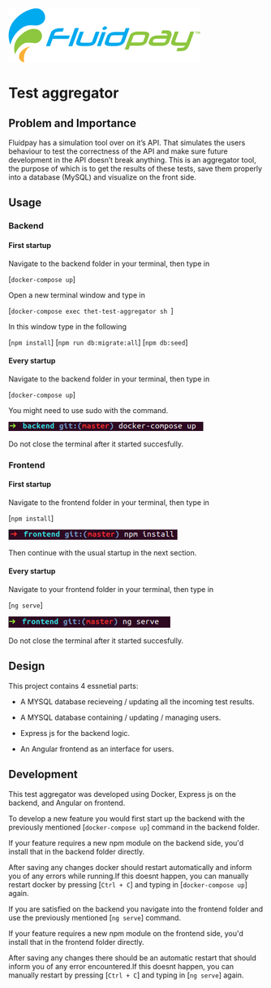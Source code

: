 ![](docs/logo.svg)
# Test aggregator

## Problem and Importance


Fluidpay has a simulation tool over on it’s API. That simulates the users behaviour to test the correctness of the API and make sure future development in the API doesn’t break anything. This is an aggregator tool, the purpose of which is to get the results of these tests, save them properly into a database (MySQL) and visualize on the front side.

## Usage

### Backend

#### First startup

Navigate to the backend folder in your terminal, then type in

[`docker-compose up`]

Open a new terminal window and type in

[`docker-compose exec thet-test-aggregator sh `]

In this window type in the following

[`npm install`]
[`npm run db:migrate:all`]
[`npm db:seed`]

#### Every startup

Navigate to the backend folder in your terminal, then type in

[`docker-compose up`]

You might need to use sudo with the command.

![Backend-startup](media/backendStart.png)

Do not close the terminal after it started succesfully.

### Frontend

#### First startup

Navigate to the frontend folder in your terminal, then type in

[`npm install`]

![Frontend-npm](media/frontendNpm.png)

Then continue with the usual startup in the next section.

#### Every startup

Navigate to your frontend folder in your terminal, then type in

[`ng serve`]

![Frontend-startup](media/frontendStart.png)

Do not close the terminal after it started succesfully.

## Design

This project contains 4 essnetial parts:

- A MYSQL database recieveing / updating all the incoming test results.

- A MYSQL database containing / updating / managing users.

- Express js for the backend logic.

- An Angular frontend as an interface for users.

## Development

This test aggregator was developed using Docker, Express js on the backend, and Angular on frontend.

To develop a new feature you would first start up the backend with the previously mentioned [`docker-compose up`] command in the backend folder.

If your feature requires a new npm module on the backend side, you'd install that in the backend folder directly.

After saving any changes docker should restart automatically and inform you of any errors while running.If this doesnt happen, you can manually restart docker by pressing [`Ctrl + C`] and typing in [`docker-compose up`] again.

If you are satisfied on the backend you navigate into the frontend folder and use the previously mentioned [`ng serve`] command.

If your feature requires a new npm module on the frontend side, you'd install that in the frontend folder directly.

After saving any changes there should be an automatic restart that should inform you of any error encountered.If this doesnt happen, you can manually restart by pressing [`Ctrl + C`] and typing in [`ng serve`] again.

